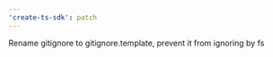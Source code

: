 ```yaml
---
'create-ts-sdk': patch
---
```


Rename gitignore to gitignore.template, prevent it from ignoring by fs
